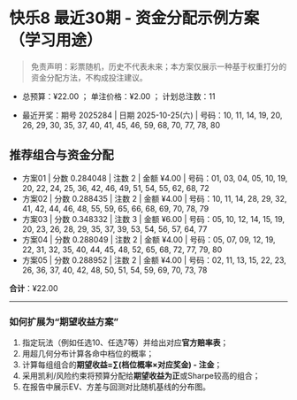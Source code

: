 # 快乐8 最近30期 - 资金分配示例方案（学习用途）

> 免责声明：彩票随机，历史不代表未来；本方案仅展示一种基于权重打分的资金分配方法，不构成投注建议。

- 总预算：¥22.00 ； 单注价格：¥2.00 ； 计划总注数：11

- 最近开奖：期号 2025284 | 日期 2025-10-25(六) | 号码：10, 11, 14, 19, 20, 26, 29, 30, 35, 37, 40, 41, 45, 46, 59, 68, 70, 77, 78, 80


## 推荐组合与资金分配

- 方案01 | 分数 0.284048 | 注数   2 | 金额 ¥4.00 | 号码：01, 03, 04, 05, 10, 19, 20, 22, 24, 25, 36, 42, 46, 49, 51, 54, 55, 62, 68, 72
- 方案02 | 分数 0.288435 | 注数   2 | 金额 ¥4.00 | 号码：10, 11, 14, 28, 29, 32, 41, 42, 44, 46, 48, 55, 59, 65, 66, 68, 69, 70, 78, 79
- 方案03 | 分数 0.348332 | 注数   3 | 金额 ¥6.00 | 号码：05, 10, 12, 14, 15, 19, 20, 23, 26, 28, 29, 35, 37, 39, 53, 54, 56, 57, 64, 77
- 方案04 | 分数 0.288049 | 注数   2 | 金额 ¥4.00 | 号码：05, 07, 09, 12, 19, 22, 31, 32, 35, 40, 44, 45, 48, 52, 65, 68, 72, 77, 79, 80
- 方案05 | 分数 0.288952 | 注数   2 | 金额 ¥4.00 | 号码：02, 11, 13, 15, 22, 23, 26, 36, 37, 40, 42, 48, 50, 51, 54, 59, 69, 70, 73, 78

**合计**：¥22.00


---
### 如何扩展为“期望收益方案”

1) 指定玩法（例如任选10、任选7等）并给出对应**官方赔率表**；
2) 用超几何分布计算各命中档位的概率；
3) 计算每组组合的**期望收益=∑(档位概率×对应奖金) - 注金**；
4) 采用凯利/风险约束将预算分配给**期望收益为正**或Sharpe较高的组合；
5) 在报告中展示EV、方差与回测对比随机基线的分布图。